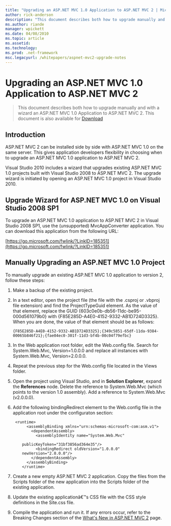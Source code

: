 ```yaml
---
title: "Upgrading an ASP.NET MVC 1.0 Application to ASP.NET MVC 2 | Microsoft Docs"
author: rick-anderson
description: "This document describes both how to upgrade manually and with a wizard an ASP.NET MVC 1.0 Application to ASP.NET MVC 2. This document is also available for d..."
ms.author: riande
manager: wpickett
ms.date: 04/08/2010
ms.topic: article
ms.assetid: 
ms.technology: 
ms.prod: .net-framework
msc.legacyurl: /whitepapers/aspnet-mvc2-upgrade-notes
---
```

Upgrading an ASP.NET MVC 1.0 Application to ASP.NET MVC 2
====================
> This document describes both how to upgrade manually and with a wizard an ASP.NET MVC 1.0 Application to ASP.NET MVC 2. This document is also available for [Download](https://download.microsoft.com/download/F/1/6/F16F9AF9-8EF4-4845-BC97-639791D5699C/MVC2-Upgrade-Notes.pdf)


## Introduction

ASP.NET MVC 2 can be installed side by side with ASP.NET MVC 1.0 on the same server. This gives application developers flexibility in choosing when to upgrade an ASP.NET MVC 1.0 application to ASP.NET MVC 2.

Visual Studio 2010 includes a wizard that upgrades existing ASP.NET MVC 1.0 projects built with Visual Studio 2008 to ASP.NET MVC 2. The upgrade wizard is initiated by opening an ASP.NET MVC 1.0 project in Visual Studio 2010.

## Upgrade Wizard for ASP.NET MVC 1.0 on Visual Studio 2008 SP1

To upgrade an ASP.NET MVC 1.0 application to ASP.NET MVC 2 in Visual Studio 2008 SP1, use the (unsupported) MvcAppConverter application. You can download this application from the following URL:

[https://go.microsoft.com/fwlink/?LinkID=185351](https://go.microsoft.com/fwlink/?LinkID=185351)

## Manually Upgrading an ASP.NET MVC 1.0 Project

To manually upgrade an existing ASP.NET MVC 1.0 application to version 2, follow these steps:

1. Make a backup of the existing project.
2. In a text editor, open the project file (the file with the .csproj or .vbproj file extension) and find the ProjectTypeGuid element. As the value of that element, replace the GUID {603c0e0b-db56-11dc-be95-000d561079b0} with {F85E285D-A4E0-4152-9332-AB1D724D3325}. When you are done, the value of that element should be as follows: 

    `{F85E285D-A4E0-4152-9332-AB1D724D3325};{349c5851-65df-11da-9384-00065b846f21};{fae04ec0-301f-11d3-bf4b-00c04f79efbc}`
3. In the Web application root folder, edit the Web.config file. Search for System.Web.Mvc, Version=1.0.0.0 and replace all instances with System.Web.Mvc, Version=2.0.0.0.
4. Repeat the previous step for the Web.config file located in the Views folder.
5. Open the project using Visual Studio, and in **Solution Explorer**, expand the **References** node. Delete the reference to System.Web.Mvc (which points to the version 1.0 assembly). Add a reference to System.Web.Mvc (v2.0.0.0).
6. Add the following bindingRedirect element to the Web.config file in the application root under the configuraton section:   

        <runtime>
             <assemblyBinding xmlns="urn:schemas-microsoft-com:asm.v1">
               <dependentAssembly>
                 <assemblyIdentity name="System.Web.Mvc"
                    
           publicKeyToken="31bf3856ad364e35"/>
                 <bindingRedirect oldVersion="1.0.0.0"
           newVersion="2.0.0.0"/>
               </dependentAssembly>
             </assemblyBinding>
           </runtime>
7. Create a new empty ASP.NET MVC 2 application. Copy the files from the Scripts folder of the new application into the Scripts folder of the existing application.
8. Update the existing applicationâ€™s CSS file with the CSS style definitions in the Site.css file.
9. Compile the application and run it. If any errors occur, refer to the Breaking Changes section of the [What's New in ASP.NET MVC 2](https://go.microsoft.com/fwlink/?LinkID=185038) page.
